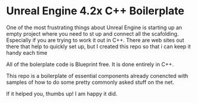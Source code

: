 # Unreal Engine 4.2x C++ Boilerplate
 One of the most frustrating things about Unreal Engine is starting up an 
 empty project where you need to st up and connect all the scafolding. Especially 
 if you are trying to work it out in C++. There are web sites out there that 
 help to quickly set up, but I created this repo so that i can keep it 
 handy each time 
 
 All of the bolerplate code is Blueprint free. It is done entirely in 
 C++.
 
 This repo is a boilerplate of essential components already conencted with 
 samples of how to do some pretty commonly asked stuff on the net.
 
 If it helped you, thumbs up! I am happy it did. 
 
